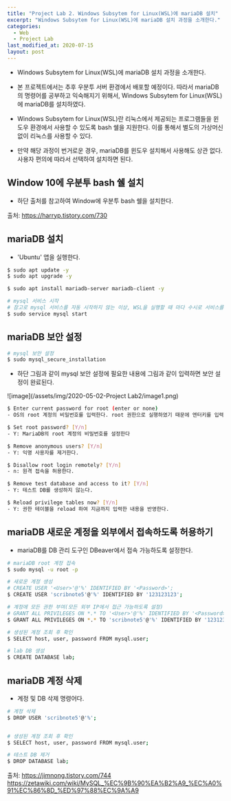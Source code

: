 ```yaml
---
title: "Project Lab 2. Windows Subsytem for Linux(WSL)에 mariaDB 설치"
excerpt: "Windows Subsytem for Linux(WSL)에 mariaDB 설치 과정을 소개한다."
categories:
  - Web
  - Project Lab
last_modified_at: 2020-07-15
layout: post
---
```

- Windows Subsytem for Linux(WSL)에 mariaDB 설치 과정을 소개한다.



- 본 프로젝트에서는 추후 우분투 서버 환경에서 배포할 예정이다. 따라서 mariaDB의 명령어를 공부하고 익숙해지기 위해서, Windows Subsytem for Linux(WSL)에 mariaDB를 설치하였다.
- Windows Subsytem for Linux(WSL)란 리눅스에서 제공되는 프로그램들을 윈도우 환경에서 사용할 수 있도록 bash 쉘을 지원한다. 이를 통해서 별도의 가상머신 없이 리눅스를 사용할 수 있다.
- 만약 해당 과정이 번거로운 경우, mariaDB를 윈도우 설치해서 사용해도 상관 없다. 사용자 편의에 따라서 선택하여 설치하면 된다.



## Window 10에 우분투 bash 쉘 설치
- 하단 출처를 참고하여 Window에 우분투 bash 쉘을 설치한다.

출처: <https://harryp.tistory.com/730>



## mariaDB 설치
- 'Ubuntu' 앱을 실행한다.

```bash
$ sudo apt update -y
$ sudo apt upgrade -y

$ sudo apt install mariadb-server mariadb-client -y

# mysql 서비스 시작
# 참고로 mysql 서비스를 자동 시작하지 않는 이상, WSL을 실행할 때 마다 수시로 서비스를 시작해야 한다.
$ sudo service mysql start
```



## mariaDB 보안 설정
```bash
# mysql 보안 설정
$ sudo mysql_secure_installation
```

- 하단 그림과 같이 mysql 보안 설정에 필요한 내용에 그림과 같이 입력하면 보안 설정이 완료된다.

![image](/assets/img/2020-05-02-Project Lab2/image1.png)

```bash
$ Enter current password for root (enter or none)
- OS의 root 계정의 비밀번호를 입력한다. root 권한으로 실행하였기 때문에 엔터키를 입력하여 넘어간다.

$ Set root password? [Y/n]
- Y: MariaDB의 root 계정의 비밀번호를 설정한다

$ Remove anonymous users? [Y/n]
- Y: 익명 사용자를 제거한다.

$ Disallow root login remotely? [Y/n]
- n: 원격 접속을 허용한다.

$ Remove test database and access to it? [Y/n]
- Y: 테스트 DB를 생성하지 않는다.

$ Reload privilege tables now? [Y/n]
- Y: 권한 테이블을 reload 하여 지금까지 입력한 내용을 반영한다.
```



## mariaDB 새로운 계정을 외부에서 접속하도록 허용하기
- mariaDB를 DB 관리 도구인 DBeaver에서 접속 가능하도록 설정한다.

```bash
# mariaDB root 계정 접속
$ sudo mysql -u root -p

# 새로운 계정 생성
# CREATE USER '<User>'@'%' IDENTIFIED BY '<Password>';
$ CREATE USER 'scribnote5'@'%' IDENTIFIED BY '123123123';

# 계정에 모든 권한 부여(모든 외부 IP에서 접근 가능하도록 설정)
# GRANT ALL PRIVILEGES ON *.* TO '<User>'@'%' IDENTIFIED BY '<Password>';
$ GRANT ALL PRIVILEGES ON *.* TO 'scribnote5'@'%' IDENTIFIED BY '123123123';

# 생성된 계정 조회 후 확인
$ SELECT host, user, password FROM mysql.user;

# lab DB 생성
$ CREATE DATABASE lab;
```



## mariaDB 계정 삭제
- 계정 및 DB 삭제 명령어다.

```bash
# 계정 삭제
$ DROP USER 'scribnote5'@'%';


# 생성된 계정 조회 후 확인
$ SELECT host, user, password FROM mysql.user;

# 테스트 DB 제거
$ DROP DATABASE lab;
```

출처: <https://jimnong.tistory.com/744><br>
<https://zetawiki.com/wiki/MySQL_%EC%9B%90%EA%B2%A9_%EC%A0%91%EC%86%8D_%ED%97%88%EC%9A%A9>
